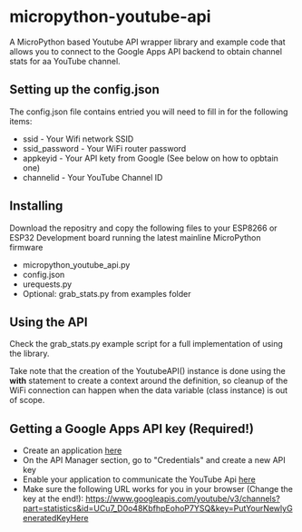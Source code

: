 # micropython-youtube-api
A MicroPython based Youtube API wrapper library and example code that allows you to connect to the Google Apps API backend to obtain channel stats for aa YouTube channel.

## Setting up the config.json

The config.json file contains entried you will need to fill in for the following items:
* ssid - Your Wifi network SSID
* ssid_password - Your WiFi router password
* appkeyid - Your API kety from Google (See below on how to opbtain one)
* channelid - Your YouTube Channel ID


## Installing

Download the repositry and copy the following files to your ESP8266 or ESP32 Development board running the latest mainline  MicroPython firmware

* micropython_youtube_api.py
* config.json 
* urequests.py
* Optional: grab_stats.py from examples folder

## Using the API

Check the grab_stats.py example script for a full implementation of using the library.

Take note that the creation of the YoutubeAPI() instance is done using the **with** statement to create a context around the definition, so cleanup of the WiFi connection can happen when the data variable (class instance) is out of scope. 


## Getting a Google Apps API key (Required!)

* Create an application [here](https://console.developers.google.com)
* On the API Manager section, go to "Credentials" and create a new API key
* Enable your application to communicate the YouTube Api [here](https://console.developers.google.com/apis/api/youtube)
* Make sure the following URL works for you in your browser (Change the key at the end!):
https://www.googleapis.com/youtube/v3/channels?part=statistics&id=UCu7_D0o48KbfhpEohoP7YSQ&key=PutYourNewlyGeneratedKeyHere


